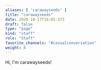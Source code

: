 ```yaml
---
aliases: [ 'carawayseeds' ]
title: "carawayseeds"
date: 2020-10-17T16:01:37Z
draft: false
type: "page"
kind: "staff"
role: "Staff"
favorite_channels: "#casualconversation"
weight: 8
---
```


Hi, I'm carawayseeds!

